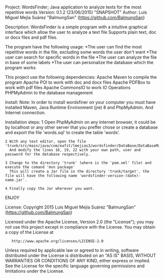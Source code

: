 Project: WordsFinder; Java application to analyze texts for the most repetitive words
Version: 0.1.2 (23/06/2015) "SNAPSHOT"
Author: Luis Miguel Mejía Suárez "BalmungSan" (https://github.com/BalmungSan)

Description:
   WordsFinder is a simple program with a intuitive graphical interface which allow the user to analyze a text file
   Supports plain text, doc or docx files and pdf files.

   The program have the following usage:
    *The user can find the most repetitive words in the file, excluding some words the user don't want
    *The user can search for specific words in the file
    *The user can analyze the file in base of some labels
    *The user can personalize the database which the program works

   This project use the following dependencies:
    Apache Maven to compile the program
    Apache POI to work with doc and docx files
    Apache PDFBox to work with pdf files
    Apache CommonsIO to work IO Operations
    PHPMyAdmin to the database management

Install:
   Note:
    In order to install wordsfiner on your computer you must have installed Maven, Java Runtime Environment (jre) 8 and PhpMyAdmin.
    And Internet connection.

   Installation steps:
    1 Open PhpMyAdmin on any internet browser, it could be by localhost or any other server that you preffer
      chose or create a database and export the file 'words.sql' to create the table 'words'.

    2 With any text editor, open the file 'trunk/src/main/java/com/eafit/lmejias3/wordsfinder/DataBase/DataBaseManager.java'
      And modify the lines 16, 19, 22 with your own path, user and password for the database respectively. 

    3 Change to the directory 'trunk' (where is the 'pom.xml' file) and execute the comand 'mvn package'
      This will create a Jar file in the directory 'trunk/target', the file will have the following name 'wordsfinder-version-(date)-name.jar'.

    4 Finally copy the Jar wherever you want. 

   ENJOY

License:
   Copyright 2015 Luis Miguel Mejía Suárez "BalmungSan" (https://github.com/BalmungSan)

   Licensed under the Apache License, Version 2.0 (the "License");
   you may not use this project except in compliance with the License.
   You may obtain a copy of the License at

       http://www.apache.org/licenses/LICENSE-2.0

   Unless required by applicable law or agreed to in writing, software
   distributed under the License is distributed on an "AS IS" BASIS,
   WITHOUT WARRANTIES OR CONDITIONS OF ANY KIND, either express or implied.
   See the License for the specific language governing permissions and
   limitations under the License.

